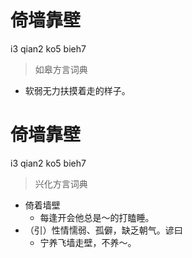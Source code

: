# 倚墙靠壁
i3 qian2 ko5 bieh7
> 如皋方言词典
- 软弱无力扶摸着走的样子。

# 倚墙靠壁
i3 qian2 ko5 bieh7
> 兴化方言词典
- 倚着墙壁
  - 每逢开会他总是～的打瞌睡。
- （引）性情懦弱、孤僻，缺乏朝气。谚曰
  - 宁养飞墙走壁，不养～。
